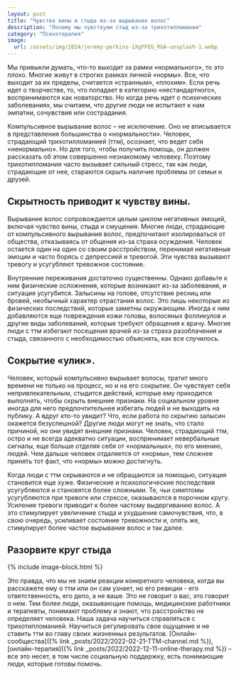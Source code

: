 ```yaml
---
layout: post
title: "Чувство вины и стыда из-за вырывания волос"
description: "Почему мы чувствуем стыд из-за трихотилломании"
category: "Психотерапия"
image:
  url: /assets/img/2024/jeremy-perkins-1XgFFEG_RGA-unsplash-1.webp
---
```

Мы привыкли думать, что-то выходит за рамки «нормального», то это плохо. Многие живут в строгих рамках личной «нормы». 
Все, что выходит за их пределы, считается «странным», «плохим». 
Если речь идет о творчестве, то, что попадает в категорию «нестандартного», воспринимаются как новаторство. 
Но когда речь идет о психических заболеваниях, мы считаем, что другие люди не испытают к нам эмпатии, сочувствия или сострадания.  

Компульсивное вырывание волос – не исключение. Оно не вписывается в представления большинства о «нормальности». Человек, страдающий трихотилломанией (ттм), 
осознает, что ведет себя «ненормально». Но для того, чтобы получить помощь, он должен рассказать об этом совершенно незнакомому человеку. 
Поэтому трихотилломания часто вызывает сильный стресс, 
так как люди, страдающие от нее, стараются скрыть наличие проблемы от семьи и друзей.

## Скрытность приводит к чувству вины.
Вырывание волос сопровождается целым циклом негативных эмоций, включая чувство вины, стыда и смущения. 
Многие люди, страдающие от компульсивного вырывания волос, предпочитают изолироваться от общества, отказываясь 
от общения из-за страха осуждения. Человек остается один на один со своим расстройством, перенимая негативные 
эмоции и часто борясь с депрессией и тревогой. Эти чувства вызывают тревогу и усугубляют тревожное состояние.  

Внутренние переживания достаточно существенны. Однако добавьте к ним физические осложнения, которые возникают из-за заболевания,
и ситуация усугубится. Залысины на голове, отсутствие ресниц или бровей, необычный характер отрастания волос. 
Это лишь некоторые из физических последствий, которые заметны окружающим. Иногда к ним добавляются еще повреждения кожи 
головы, волосяных фолликулов и другие виды заболеваний, которые требуют обращения к врачу. Многие люди с ттм избегают 
посещения врачей из-за страха разоблачения и стыда, связанного с необходимостью объяснять, как все случилось.

## Сокрытие «улик».
Человек, который компульсивно вырывает волосы, тратит много времени не только на процесс, но и на его сокрытие. 
Он чувствует себя непривлекательным, стыдится действий, которые ему приходится выполнять, чтобы скрыть внешние признаки. 
На социальном уровне иногда для него предпочтительнее избегать людей и не выходить на публику. 
А вдруг кто-то увидит? Что, если работа по скрытию залысин окажется безуспешной? Другие люди могут не знать, 
что стало причиной, но они увидят внешние признаки. Человек, страдающий ттм, остро и не всегда адекватно ситуации,
воспринимает невербальные сигналы, еще больше отделяя себя от «нормальных», по его мнению, людей. Чем дальше человек 
отдаляется от «нормы», тем сложнее принять тот факт, что «нормы» можно достигнуть.

Когда люди с ттм скрываются и не обращаются за помощью, ситуация становится еще хуже. Физические и психологические 
последствия усугубляются и становятся более сложными. Те, чьи симптомы усугубляются при тревоге или стрессе, 
оказываются в порочном кругу. Усиление тревоги приводит к более частому выдергиванию волос. А это стимулирует
увеличение стыда и ухудшение самочувствия, что, в свою очередь, усиливает состояние тревожности и, опять же,
стимулирует более частое вырывание волос и так далее.

## Разорвите круг стыда

{% include image-block.html %}

Это правда, что мы не знаем реакции конкретного человека, когда вы расскажете ему о ттм или он сам узнает, 
но его реакции - его ответственность, его дело, а не ваше. Это не говорит о вас, это говорит о нем. 
Тем более люди, оказывающие помощь, медицинские работники и терапевты, понимают проблему и знают, 
что расстройство не определяет человека. Наша задача научиться справляться с трихотилломанией.
Научиться регулировать свое ощущение и не ставить ттм во главу своих жизненных результатов. 
[Онлайн-сообщества]({% link _posts/2022/2022-02-21-TTM-channel.md %}), [онлайн-терапия]({% link _posts/2022/2022-12-11-online-therapy.md %}) 
– все это несет, в том числе социальную поддержку, есть понимающие люди, которые готовы помочь.
